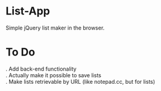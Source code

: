 # List-App
Simple jQuery list maker in the browser. <br />

# To Do
. Add back-end functionality <br />
. Actually make it possible to save lists <br />
. Make lists retrievable by URL (like notepad.cc, but for lists) <br />
